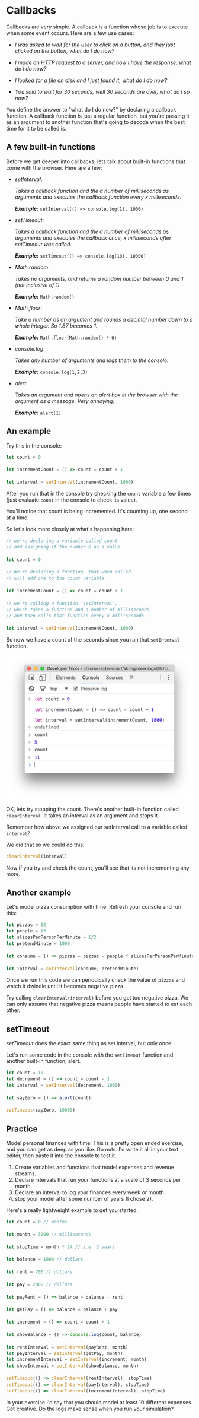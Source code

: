 # Callbacks

Callbacks are very simple. A callback is a function whose job is to execute when some event occurs. Here are a few use cases:

- _I was asked to wait for the user to click on a button, and they just clicked on the button, what do I do now?_

- _I made an HTTP request to a server, and now I have the response, what do I do now?_

- _I looked for a file on disk and I just found it, what do I do now?_

- _You said to wait for 30 seconds, well 30 seconds are over, what do I so now?_

You define the answer to "what do I do now?" by declaring a callback function. A callback function is just a regular function, but you're passing it as an argument to another function that's going to decode when the best time for it to be called is.

## A few built-in functions

Before we get deeper into callbacks, lets talk about built-in functions that come with the browser. Here are a few:

- _setInterval_:

    _Takes a callback function and the a number of milliseconds as arguments and executes the callback function every x milliseconds._

    _**Example:**_ `setInterval(() => console.log(1), 1000)`

- _setTimeout_:

    _Takes a callback function and the a number of milliseconds as arguments and executes the callback once, x milliseconds after setTimeout was called._

    _**Example:**_ `setTimeout(() => console.log(10), 10000)`

- _Math.random_:

    _Takes no arguments, and returns a random number between 0 and 1 (not inclusive of 1)._

    _**Example:**_ `Math.random()`

- _Math.floor_:

    _Take a number as an argument and rounds a decimal number down to a whole integer. So 1.87 becomes 1._

    _**Example:**_ `Math.floor(Math.random() * 6)`

- _console.log_:

    _Takes any number of arguments and logs them to the console._

    _**Example:**_ `console.log(1,2,3)`

- _alert_:

    _Takes an argument and opens an alert box in the browser with the argument as a message. Very annoying._

    _**Example:**_ `alert(1)`


## An example

Try this in the console:

```javascript
let count = 0

let incrementCount = () => count = count + 1

let interval = setInterval(incrementCount, 1000)
```

After you run that in the console try checking the `count` variable a few times (just evaluate `count` in the console to check its value).

You'll notice that count is being incremented. It's counting up, one second at a time.

So let's look more closely at what's happening here:

```javascript
// we're declaring a variable called count
// and assigning it the number 0 as a value.

let count = 0

// We're declaring a function, that when called
// will add one to the count variable.

let incrementCount = () => count = count + 1

// we're calling a function 'setInterval',
// which takes a function and a number of milliseconds,
// and then calls that function every x milliseconds.

let interval = setInterval(incrementCount, 1000)
```

So now we have a count of the seconds since you ran that `setInterval` function.

![console](/images/console-interval.png)

OK, lets try stopping the count. There's another built-in function called `clearInterval`. It takes an interval as an argument and stops it.

Remember how above we assigned our setInterval call to a variable called `interval`?

We did that so we could do this:

```javascript
clearInterval(interval)
```

Now if you try and check the count, you'll see that its not incrementing any more.

## Another example

Let's model pizza consumption with time. Refresh your console and run this:

```javascript
let pizzas = 12
let people = 15
let slicesPerPersonPerMinute = 1/2
let pretendMinute = 1000

let consume = () => pizzas = pizzas - people * slicesPerPersonPerMinute / 8

let interval = setInterval(consume, pretendMinute)
```

Once we run this code we can periodically check the value of `pizzas` and watch it dwindle until it becomes negative pizza.

Try calling `clearInterval(interval)` before you get too negative pizza. We can only assume that negative pizza means people have started to eat each other.

## setTimeout

_setTimeout_ does the exact same thing as set interval, but only once.

Let's run some code in the console with the `setTimeout` function and another built-in function, alert.

```javascript
let count = 10
let decrement = () => count = count - 1
let interval = setInterval(decrement, 1000)

let sayZero = () => alert(count)

setTimeout(sayZero, 10000)
```

## Practice

Model personal finances with time! This is a pretty open ended exercise, and you can get as deep as you like. Go nuts. I'd write it all in your text editor, then paste it into the console to test it.

1. Create variables and functions that model expenses and revenue streams.
2. Declare intervals that run your functions at a scale of 3 seconds per month.
3. Declare an interval to log your finances every week or month.
4. stop your model after some number of years (I chose 2).

Here's a really lightweight example to get you started:

```javascript
let count = 0 // months

let month = 3000 // milliseconds

let stopTime = month * 24 // i.e. 2 years

let balance = 1000 // dollars

let rent = 700 // dollars

let pay = 2000 // dollars

let payRent = () => balance = balance - rent

let getPay = () => balance = balance + pay

let increment = () => count = count + 1

let showBalance = () => console.log(count, balance)

let rentInterval = setInterval(payRent, month)
let payInterval = setInterval(getPay, month)
let incrementInterval = setInterval(increment, month)
let showInterval = setInterval(showBalance, month)

setTimeout(() => clearInterval(rentInterval), stopTime)
setTimeout(() => clearInterval(payInterval), stopTime)
setTimeout(() => clearInterval(incrementInterval), stopTime)
```

In your exercise I'd say that you should model at least 10 different expenses. Get creative. Do the logs make sense when you run your simulation?
